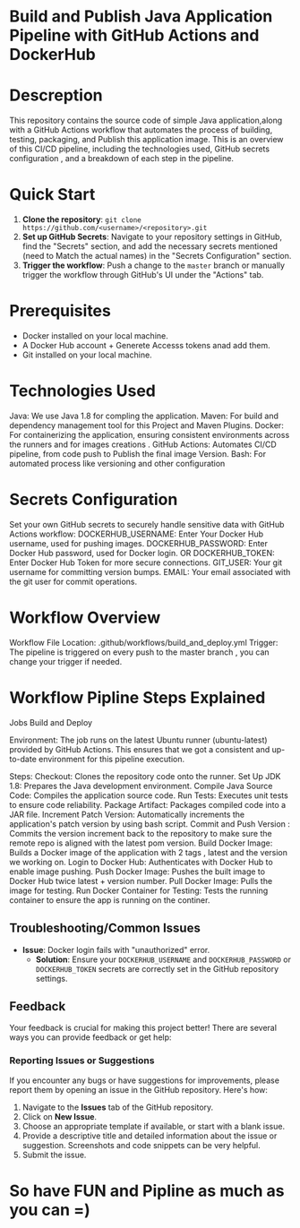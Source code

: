 # Build and Publish Java Application Pipeline with GitHub Actions and DockerHub




# Descreption 
This repository contains the source code of simple Java application,along with a GitHub Actions workflow that automates the process of building, testing, packaging, and Publish  this application image.
This is an overview of this CI/CD pipeline, including the technologies used, GitHub secrets configuration , and a breakdown of each step in the pipeline.


# Quick Start
1. **Clone the repository**: `git clone https://github.com/<username>/<repository>.git`
2. **Set up GitHub Secrets**: Navigate to your repository settings in GitHub, find the "Secrets" section, and add the necessary secrets mentioned (need to Match the actual names) in the "Secrets      Configuration" section.
3. **Trigger the workflow**: Push a change to the `master` branch or manually trigger the workflow through GitHub's UI under the "Actions" tab.


# Prerequisites
- Docker installed on your local machine.
- A Docker Hub account + Generete Accesss tokens anad add them.
- Git installed on your local machine.


# Technologies Used 
Java: We use Java 1.8 for compling the application.
Maven: For build and dependency management tool for this Project and Maven Plugins.
Docker: For containerizing the application, ensuring consistent environments across the runners and for images creations .
GitHub Actions: Automates CI/CD pipeline, from code push to Publish the final image Version.
Bash: For automated process like versioning and other configuration



# Secrets Configuration
Set your own GitHub secrets to securely handle sensitive data with GitHub Actions workflow:
DOCKERHUB_USERNAME: Enter Your Docker Hub username, used for pushing images.
DOCKERHUB_PASSWORD: Enter Docker Hub password, used for Docker login.
    OR
DOCKERHUB_TOKEN: Enter Docker Hub Token for more secure connections.
GIT_USER: Your git username for committing version bumps.
EMAIL: Your email associated with the git user for commit operations.

# Workflow Overview

Workflow File Location: .github/workflows/build_and_deploy.yml
Trigger: The pipeline is triggered on every push to the master branch , you can change your trigger if needed.

# Workflow Pipline Steps Explained 
Jobs
Build and Deploy

Environment: The job runs on the latest Ubuntu runner (ubuntu-latest) provided by GitHub Actions. This ensures that we got a consistent and up-to-date environment for this pipeline execution.

Steps:
        Checkout: Clones the repository code onto the runner.
        Set Up JDK 1.8: Prepares the Java development environment.
        Compile Java Source Code: Compiles the application source code.
        Run Tests: Executes unit tests to ensure code reliability.
        Package Artifact: Packages compiled code into a JAR file.
        Increment Patch Version: Automatically increments the application's patch version by using bash script.
        Commit and Push Version : Commits the version increment back to the repository to make sure the remote repo is aligned with the latest pom version.
        Build Docker Image: Builds a Docker image of the application with 2 tags , latest and the version we working on.
        Login to Docker Hub: Authenticates with Docker Hub to enable image pushing.
        Push Docker Image: Pushes the built image to Docker Hub twice latest + version number.
        Pull Docker Image: Pulls the image for testing.
        Run Docker Container for Testing: Tests the running container to ensure the app is running on the continer.
## Troubleshooting/Common Issues

- **Issue**: Docker login fails with "unauthorized" error.
  - **Solution**: Ensure your `DOCKERHUB_USERNAME` and `DOCKERHUB_PASSWORD` or `DOCKERHUB_TOKEN` secrets are correctly set in the GitHub repository settings.

## Feedback

Your feedback is crucial for making this project better! There are several ways you can provide feedback or get help:

### Reporting Issues or Suggestions

If you encounter any bugs or have suggestions for improvements, please report them by opening an issue in the GitHub repository. Here's how:

1. Navigate to the **Issues** tab of the GitHub repository.
2. Click on **New Issue**.
3. Choose an appropriate template if available, or start with a blank issue.
4. Provide a descriptive title and detailed information about the issue or suggestion. Screenshots and code snippets can be very helpful.
5. Submit the issue.

# So have FUN and Pipline as much as you can =)

```
